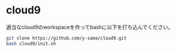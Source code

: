 # cloud9

適当なcloud9のworkspaceを作ってbashに以下を打ち込んでください。

```bash
git clone https://github.com/y-sama/cloud9.git
bash cloud9/init.sh
```
